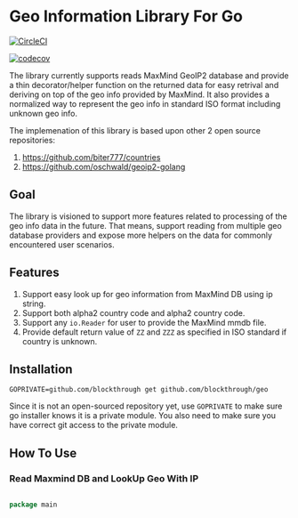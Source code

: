 # Geo Information Library For Go
[![CircleCI](https://circleci.com/gh/blockthrough/geo.svg?style=svg&circle-token=b0554d26f90621f9996755fe9fd6665e74cabcbe)](<https://app.circleci.com/pipelines/github/blockthrough/geo?branch=maximind-geo>)

[![codecov](https://codecov.io/gh/blockthrough/geo/branch/maximind-geo/graph/badge.svg?token=DK6KZBFHML)](https://codecov.io/gh/blockthrough/geo)

The library currently supports reads MaxMind GeoIP2 database and provide a thin decorator/helper function on the returned data for easy retrival and deriving on top of the geo info provided by MaxMind. It also provides a normalized way to represent the geo info in standard ISO format including unknown geo info.

The implemenation of this library is based upon other 2 open source repositories:

1. https://github.com/biter777/countries 
2. https://github.com/oschwald/geoip2-golang

## Goal
The library is visioned to support more features related to processing of the geo info data in the future. That means, support reading from multiple geo database providers and expose more helpers on the data for commonly encountered user scenarios.


## Features
1. Support easy look up for geo information from MaxMind DB using ip string.
2. Support both alpha2 country code and alpha2 country code.
3. Support any `io.Reader` for user to provide the MaxMind mmdb file.
4. Provide default return value of `ZZ` and `ZZZ` as specified in ISO standard if country is unknown.


## Installation
```
GOPRIVATE=github.com/blockthrough get github.com/blockthrough/geo
```

Since it is not an open-sourced repository yet, use `GOPRIVATE` to make sure go installer knows it is a private module. You also need to make sure you have correct git access to the private module.


## How To Use

### Read Maxmind DB and LookUp Geo With IP
```go

package main 


```


